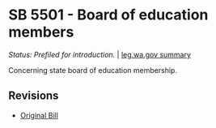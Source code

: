 # SB 5501 - Board of education members
*Status: Prefiled for introduction.* | [leg.wa.gov summary](https://app.leg.wa.gov/billsummary?BillNumber=5501&Year=2021)

Concerning state board of education membership.

## Revisions
* [Original Bill](1/)